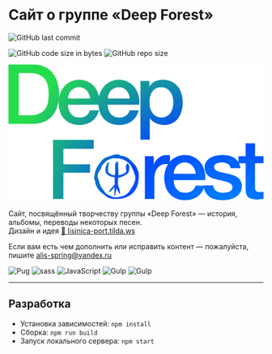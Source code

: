 # Сайт о группе «Deep Forest»

![GitHub last commit](https://img.shields.io/github/last-commit/sFlcn/DeepForest?logo=git)

![GitHub code size in bytes](https://img.shields.io/github/languages/code-size/sFlcn/DeepForest)
![GitHub repo size](https://img.shields.io/github/repo-size/sFlcn/DeepForest)

![Deep Forest logo](./source/assets/img/df-plainlogo.svg)

Сайт, посвящённый творчеству группы «Deep Forest» — история, альбомы, переводы некоторых песен.  
Дизайн и идея [🦊 lisinica-port.tilda.ws](http://lisinica-port.tilda.ws)

Если вам есть чем дополнить или исправить контент — пожалуйста, пишите [alis-spring@yandex.ru](mailto:alis-spring@yandex.ru)

![Pug](https://img.shields.io/badge/Pug-informational?style=flat&logo=Pug&logoColor=a86454&color=d3d3d3)
![sass](https://img.shields.io/badge/sass-informational?style=flat&logo=sass&logoColor=cc6699&color=d3d3d3)
![JavaScript](https://img.shields.io/badge/JavaScript-informational?style=flat&logo=JavaScript&logoColor=f7df1e&color=d3d3d3)
![Gulp](https://img.shields.io/badge/Markdown-informational?style=flat&logo=markdown&logoColor=000000&color=d3d3d3)
![Gulp](https://img.shields.io/badge/Gulp-informational?style=flat&logo=gulp&logoColor=cf4647&color=d3d3d3)

---

## Разработка

- Установка зависимостей: `npm install`
- Сборка: `npm run build`
- Запуск локального сервера: `npm start`
